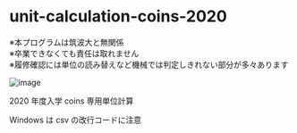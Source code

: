 # unit-calculation-coins-2020

※本プログラムは筑波大と無関係  
※卒業できなくても責任は取れません   
※履修確認には単位の読み替えなど機械では判定しきれない部分が多々あります

![image](https://user-images.githubusercontent.com/45098934/164147062-dbcfed43-f77e-4458-9101-f63b4553bfb4.png)


2020 年度入学 coins 専用単位計算

Windows は csv の改行コードに注意


